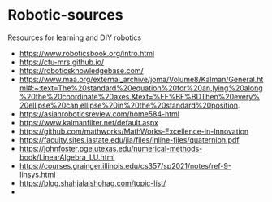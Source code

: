 # Robotic-sources
Resources for learning and DIY robotics

* https://www.roboticsbook.org/intro.html
* https://ctu-mrs.github.io/
* https://roboticsknowledgebase.com/
* https://www.maa.org/external_archive/joma/Volume8/Kalman/General.html#:~:text=The%20standard%20equation%20for%20an,lying%20along%20the%20coordinate%20axes.&text=%EF%BF%BDThen%20every%20ellipse%20can,ellipse%20in%20the%20standard%20position.
* https://asianroboticsreview.com/home584-html
* https://www.kalmanfilter.net/default.aspx
* https://github.com/mathworks/MathWorks-Excellence-in-Innovation
* https://faculty.sites.iastate.edu/jia/files/inline-files/quaternion.pdf
* https://johnfoster.pge.utexas.edu/numerical-methods-book/LinearAlgebra_LU.html
* https://courses.grainger.illinois.edu/cs357/sp2021/notes/ref-9-linsys.html
* https://blog.shahjalalshohag.com/topic-list/
* 


